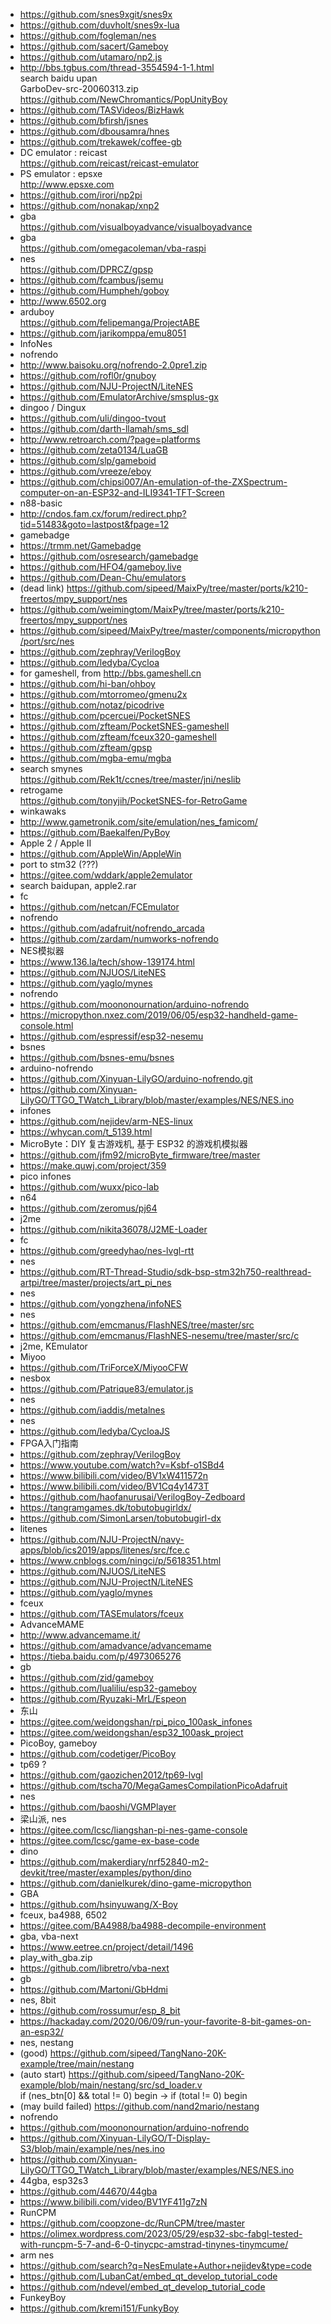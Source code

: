 * https://github.com/snes9xgit/snes9x  
* https://github.com/duvholt/snes9x-lua  
* https://github.com/fogleman/nes  
* https://github.com/sacert/Gameboy  
* https://github.com/utamaro/np2.js  
* http://bbs.tgbus.com/thread-3554594-1-1.html  
search baidu upan  
GarboDev-src-20060313.zip  
https://github.com/NewChromantics/PopUnityBoy  
* https://github.com/TASVideos/BizHawk  
* https://github.com/bfirsh/jsnes  
* https://github.com/dbousamra/hnes  
* https://github.com/trekawek/coffee-gb  
* DC emulator : reicast  
https://github.com/reicast/reicast-emulator  
* PS emulator : epsxe  
http://www.epsxe.com  
* https://github.com/irori/np2pi  
* https://github.com/nonakap/xnp2  
* gba  
https://github.com/visualboyadvance/visualboyadvance  
* gba  
https://github.com/omegacoleman/vba-raspi  
* nes  
https://github.com/DPRCZ/gpsp  
* https://github.com/fcambus/jsemu  
* https://github.com/Humpheh/goboy  
* http://www.6502.org  
* arduboy  
https://github.com/felipemanga/ProjectABE  
* https://github.com/jarikomppa/emu8051  
* InfoNes  
* nofrendo  
* http://www.baisoku.org/nofrendo-2.0pre1.zip  
* https://github.com/rofl0r/gnuboy  
* https://github.com/NJU-ProjectN/LiteNES  
* https://github.com/EmulatorArchive/smsplus-gx  
* dingoo / Dingux  
* https://github.com/uli/dingoo-tvout  
* https://github.com/darth-llamah/sms_sdl  
* http://www.retroarch.com/?page=platforms  
* https://github.com/zeta0134/LuaGB  
* https://github.com/slp/gameboid   
* https://github.com/vreeze/eboy  
* https://github.com/chipsi007/An-emulation-of-the-ZXSpectrum-computer-on-an-ESP32-and-ILI9341-TFT-Screen  
* n88-basic  
* http://cndos.fam.cx/forum/redirect.php?tid=51483&goto=lastpost&fpage=12  
* gamebadge  
* https://trmm.net/Gamebadge  
* https://github.com/osresearch/gamebadge  
* https://github.com/HFO4/gameboy.live  
* https://github.com/Dean-Chu/emulators  
* (dead link) https://github.com/sipeed/MaixPy/tree/master/ports/k210-freertos/mpy_support/nes  
* https://github.com/weimingtom/MaixPy/tree/master/ports/k210-freertos/mpy_support/nes  
* https://github.com/sipeed/MaixPy/tree/master/components/micropython/port/src/nes  
* https://github.com/zephray/VerilogBoy  
* https://github.com/ledyba/Cycloa  
* for gameshell, from http://bbs.gameshell.cn
* https://github.com/hi-ban/ohboy  
* https://github.com/mtorromeo/gmenu2x  
* https://github.com/notaz/picodrive  
* https://github.com/pcercuei/PocketSNES  
* https://github.com/zfteam/PocketSNES-gameshell  
* https://github.com/zfteam/fceux320-gameshell  
* https://github.com/zfteam/gpsp  
* https://github.com/mgba-emu/mgba  
* search smynes  
https://github.com/Rek1t/ccnes/tree/master/jni/neslib  
* retrogame    
https://github.com/tonyjih/PocketSNES-for-RetroGame  
* winkawaks  
* http://www.gametronik.com/site/emulation/nes_famicom/  
* https://github.com/Baekalfen/PyBoy  
* Apple 2 / Apple II  
* https://github.com/AppleWin/AppleWin  
* port to stm32 (???)  
* https://gitee.com/wddark/apple2emulator  
* search baidupan, apple2.rar    
* fc  
* https://github.com/netcan/FCEmulator  
* nofrendo  
* https://github.com/adafruit/nofrendo_arcada  
* https://github.com/zardam/numworks-nofrendo  
* NES模拟器  
* https://www.136.la/tech/show-139174.html  
* https://github.com/NJUOS/LiteNES  
* https://github.com/yaglo/mynes  
* nofrendo  
* https://github.com/moononournation/arduino-nofrendo  
* https://micropython.nxez.com/2019/06/05/esp32-handheld-game-console.html  
* https://github.com/espressif/esp32-nesemu  
* bsnes  
* https://github.com/bsnes-emu/bsnes  
* arduino-nofrendo  
* https://github.com/Xinyuan-LilyGO/arduino-nofrendo.git  
* https://github.com/Xinyuan-LilyGO/TTGO_TWatch_Library/blob/master/examples/NES/NES.ino  
* infones  
* https://github.com/nejidev/arm-NES-linux  
* https://whycan.com/t_5139.html  
* MicroByte：DIY 复古游戏机, 基于 ESP32 的游戏机模拟器  
* https://github.com/jfm92/microByte_firmware/tree/master  
* https://make.quwj.com/project/359  
* pico infones    
* https://github.com/wuxx/pico-lab  
* n64  
* https://github.com/zeromus/pj64  
* j2me  
* https://github.com/nikita36078/J2ME-Loader  
* fc  
* https://github.com/greedyhao/nes-lvgl-rtt  
* nes  
* https://github.com/RT-Thread-Studio/sdk-bsp-stm32h750-realthread-artpi/tree/master/projects/art_pi_nes  
* nes  
* https://github.com/yongzhena/infoNES  
* nes
* https://github.com/emcmanus/FlashNES/tree/master/src  
* https://github.com/emcmanus/FlashNES-nesemu/tree/master/src/c  
* j2me, KEmulator  
* Miyoo  
* https://github.com/TriForceX/MiyooCFW  
* nesbox  
* https://github.com/Patrique83/emulator.js  
* nes  
* https://github.com/iaddis/metalnes  
* nes
* https://github.com/ledyba/CycloaJS  
* FPGA入门指南  
* https://github.com/zephray/VerilogBoy  
* https://www.youtube.com/watch?v=Ksbf-o1SBd4  
* https://www.bilibili.com/video/BV1xW411572n  
* https://www.bilibili.com/video/BV1Cq4y1473T  
* https://github.com/haofanurusai/VerilogBoy-Zedboard  
* https://tangramgames.dk/tobutobugirldx/  
* https://github.com/SimonLarsen/tobutobugirl-dx  
* litenes  
* https://github.com/NJU-ProjectN/navy-apps/blob/ics2019/apps/litenes/src/fce.c  
* https://www.cnblogs.com/ningci/p/5618351.html  
* https://github.com/NJUOS/LiteNES  
* https://github.com/NJU-ProjectN/LiteNES  
* https://github.com/yaglo/mynes  
* fceux  
* https://github.com/TASEmulators/fceux  
* AdvanceMAME  
* http://www.advancemame.it/  
* https://github.com/amadvance/advancemame  
* https://tieba.baidu.com/p/4973065276  
* gb  
* https://github.com/zid/gameboy  
* https://github.com/lualiliu/esp32-gameboy  
* https://github.com/Ryuzaki-MrL/Espeon  
* 东山  
* https://gitee.com/weidongshan/rpi_pico_100ask_infones  
* https://gitee.com/weidongshan/esp32_100ask_project  
* PicoBoy, gameboy  
* https://github.com/codetiger/PicoBoy  
* tp69 ?  
* https://github.com/gaozichen2012/tp69-lvgl  
* https://github.com/tscha70/MegaGamesCompilationPicoAdafruit  
* nes  
* https://github.com/baoshi/VGMPlayer  
* 梁山派, nes    
* https://gitee.com/lcsc/liangshan-pi-nes-game-console  
* https://gitee.com/lcsc/game-ex-base-code  
* dino  
* https://github.com/makerdiary/nrf52840-m2-devkit/tree/master/examples/python/dino  
* https://github.com/danielkurek/dino-game-micropython  
* GBA  
* https://github.com/hsinyuwang/X-Boy  
* fceux, ba4988, 6502    
* https://gitee.com/BA4988/ba4988-decompile-environment  
* gba, vba-next  
* https://www.eetree.cn/project/detail/1496  
* play_with_gba.zip  
* https://github.com/libretro/vba-next  
* gb  
* https://github.com/Martoni/GbHdmi  
* nes, 8bit
* https://github.com/rossumur/esp_8_bit
* https://hackaday.com/2020/06/09/run-your-favorite-8-bit-games-on-an-esp32/
* nes, nestang
* (good) https://github.com/sipeed/TangNano-20K-example/tree/main/nestang
* (auto start) https://github.com/sipeed/TangNano-20K-example/blob/main/nestang/src/sd_loader.v  
if (nes_btn[0] && total != 0) begin -> if (total != 0) begin  
* (may build failed) https://github.com/nand2mario/nestang
* nofrendo  
* https://github.com/moononournation/arduino-nofrendo
* https://github.com/Xinyuan-LilyGO/T-Display-S3/blob/main/example/nes/nes.ino
* https://github.com/Xinyuan-LilyGO/TTGO_TWatch_Library/blob/master/examples/NES/NES.ino  
* 44gba, esp32s3  
* https://github.com/44670/44gba  
* https://www.bilibili.com/video/BV1YF411g7zN
* RunCPM  
* https://github.com/coopzone-dc/RunCPM/tree/master  
* https://olimex.wordpress.com/2023/05/29/esp32-sbc-fabgl-tested-with-runcpm-5-7-and-6-0-tinycpc-amstrad-tinynes-tinymcume/  
* arm nes
* https://github.com/search?q=NesEmulate+Author+nejidev&type=code
* https://github.com/LubanCat/embed_qt_develop_tutorial_code
* https://github.com/ndevel/embed_qt_develop_tutorial_code
* FunkeyBoy
* https://github.com/kremi151/FunkyBoy  



